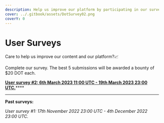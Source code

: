 ```yaml
---
description: Help us improve our platform by participating in our surveys.
cover: ../.gitbook/assets/DotSurvey02.png
coverY: 0
---
```


# User Surveys

Care to help us improve our content and our platform?📈

Complete our survey. The best 5 submissions will be awarded a bounty of $20 DOT each.

[**User survey #2: 6th March 2023 11:00 UTC -  19th March 2023 23:00 UTC.**](https://airtable.com/shrqUXfVLFiHVKF1P)****

****

**Past surveys:**

_User survey #1: 17th November 2022 23:00 UTC -  4th December 2022 23:00 UTC._

